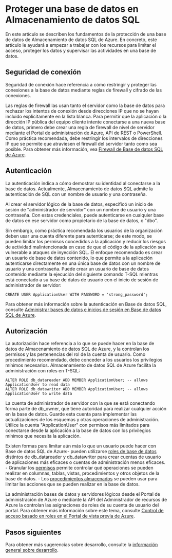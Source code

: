 <properties
   pageTitle="Proteger una base de datos en Almacenamiento de datos SQL | Microsoft Azure"
   description="Sugerencias para proteger una base de datos en Almacenamiento de datos SQL de Azure para desarrollar soluciones."
   services="sql-data-warehouse"
   documentationCenter="NA"
   authors="sahaj08"
   manager="barbkess"
   editor=""/>

<tags
   ms.service="sql-data-warehouse"
   ms.devlang="NA"
   ms.topic="article"
   ms.tgt_pltfrm="NA"
   ms.workload="data-services"
   ms.date="06/22/2015"
   ms.author="sahajs"/>

# Proteger una base de datos en Almacenamiento de datos SQL

En este artículo se describen los fundamentos de la protección de una base de datos de Almacenamiento de datos SQL de Azure. En concreto, este artículo le ayudará a empezar a trabajar con los recursos para limitar el acceso, proteger los datos y supervisar las actividades en una base de datos.

## Seguridad de conexión

Seguridad de conexión hace referencia a cómo restringir y proteger las conexiones a la base de datos mediante reglas de firewall y cifrado de las conexiones.

Las reglas de firewall las usan tanto el servidor como la base de datos para rechazar los intentos de conexión desde direcciones IP que no se hayan incluido explícitamente en la lista blanca. Para permitir que la aplicación o la dirección IP pública del equipo cliente intente conectarse a una nueva base de datos, primero debe crear una regla de firewall de nivel de servidor mediante el Portal de administración de Azure, API de REST o PowerShell. Como práctica recomendada, debe restringir los intervalos de direcciones IP que se permite que atraviesen el firewall del servidor tanto como sea posible. Para obtener más información, vea [Firewall de Base de datos SQL de Azure][].


## Autenticación

La autenticación indica a cómo demostrar su identidad al conectarse a la base de datos. Actualmente, Almacenamiento de datos SQL admite la autenticación de SQL con un nombre de usuario y una contraseña.

Al crear el servidor lógico de la base de datos, especificó un inicio de sesión de "administrador de servidor" con un nombre de usuario y una contraseña. Con estas credenciales, puede autenticarse en cualquier base de datos en ese servidor como propietario de la base de datos, o "dbo".

Sin embargo, como práctica recomendada los usuarios de la organización deben usar una cuenta diferente para autenticarse; de este modo, se pueden limitar los permisos concedidos a la aplicación y reducir los riesgos de actividad malintencionada en caso de que el código de la aplicación sea vulnerable a ataques de inyección SQL. El enfoque recomendado es crear un usuario de base de datos contenido, lo que permite a la aplicación autenticarse directamente en una única base de datos con un nombre de usuario y una contraseña. Puede crear un usuario de base de datos contenido mediante la ejecución del siguiente comando T-SQL mientras está conectado a su base de datos de usuario con el inicio de sesión de administrador de servidor:

```
CREATE USER ApplicationUser WITH PASSWORD = 'strong_password';
```

Para obtener más información sobre la autenticación en Base de datos SQL, consulte [Administrar bases de datos e inicios de sesión en Base de datos SQL de Azure][].


## Autorización

La autorización hace referencia a lo que se puede hacer en la base de datos de Almacenamiento de datos SQL de Azure, y la controlan los permisos y las pertenencias del rol de la cuenta de usuario. Como procedimiento recomendado, debe conceder a los usuarios los privilegios mínimos necesarios. Almacenamiento de datos SQL de Azure facilita la administración con roles en T-SQL:

```
ALTER ROLE db_datareader ADD MEMBER ApplicationUser; -- allows ApplicationUser to read data
ALTER ROLE db_datawriter ADD MEMBER ApplicationUser; -- allows ApplicationUser to write data
```

La cuenta de administrador de servidor con la que se está conectando forma parte de db\_owner, que tiene autoridad para realizar cualquier acción en la base de datos. Guarde esta cuenta para implementar las actualizaciones de los esquemas y otras operaciones de administración. Utilice la cuenta "ApplicationUser" con permisos más limitados para conectarse desde la aplicación a la base de datos con los privilegios mínimos que necesita la aplicación.

Existen formas para limitar aún más lo que un usuario puede hacer con Base de datos SQL de Azure:- pueden utilizarse [roles de base de datos][] distintos de db\_datareader y db\_datawriter para crear cuentas de usuario de aplicaciones más eficaces o cuentas de administración menos eficaces. - Granular los [permisos][] permite controlar qué operaciones se pueden realizar en columnas, tablas, vistas, procedimientos y otros objetos de la base de datos. - Los [procedimientos almacenados][] se pueden usar para limitar las acciones que se pueden realizar en la base de datos.

La administración bases de datos y servidores lógicos desde el Portal de administración de Azure o mediante la API del Administrador de recursos de Azure la controlan las asignaciones de roles de su cuenta de usuario del portal. Para obtener más información sobre este tema, consulte [Control de acceso basado en roles en el Portal de vista previa de Azure][].


## Pasos siguientes
Para obtener más sugerencias sobre desarrollo, consulte la [información general sobre desarrollo][].

<!--Image references-->

<!--Article references-->
[información general sobre desarrollo]: sql-data-warehouse-overview-develop.md


<!--MSDN references-->
[Firewall de Base de datos SQL de Azure]: https://msdn.microsoft.com/library/ee621782.aspx
[roles de base de datos]: https://msdn.microsoft.com/library/ms189121.aspx
[Administrar bases de datos e inicios de sesión en Base de datos SQL de Azure]: https://msdn.microsoft.com/library/ee336235.aspx
[permisos]: https://msdn.microsoft.com/library/ms191291.aspx
[procedimientos almacenados]: https://msdn.microsoft.com/library/ms190782.aspx
[Transparent Data Encryption]: http://go.microsoft.com/fwlink/?linkid=526242&clcid=0x409

<!--Other Web references-->
[Control de acceso basado en roles en el Portal de vista previa de Azure]: http://azure.microsoft.com/documentation/articles/role-based-access-control-configure.aspx

<!---HONumber=August15_HO6-->